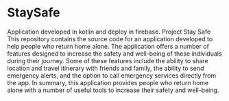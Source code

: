 # StaySafe
Application developed in kotlin and deploy in firebase. Project Stay Safe
This repository contains the source code for an application developed to help 
people who return home alone. The application offers a number of features designed to 
increase the safety and well-being of these individuals during their journey. Some of
these features include the ability to share location and travel itinerary with friends and family, 
the ability to send emergency alerts, and the option to call emergency services directly from the app.
In summary, this application provides people who return home alone with a number of useful tools to increase their safety and well-being.
